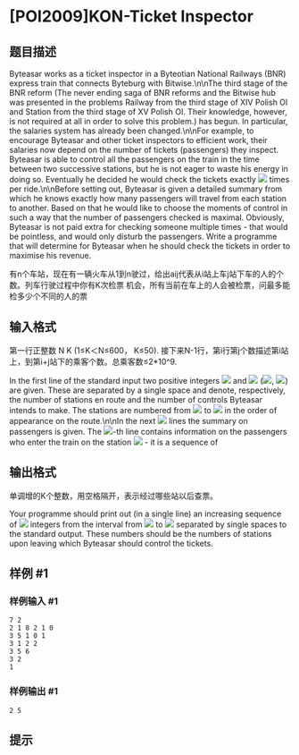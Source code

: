 # [POI2009]KON-Ticket Inspector

## 题目描述

Byteasar works as a ticket inspector in a Byteotian National Railways (BNR)    express train that connects Byteburg with Bitwise.\n\nThe third stage of the BNR reform (The never ending saga of BNR reforms and the Bitwise hub was presented in the problems Railway from the third stage of XIV Polish OI and Station from the third stage of XV Polish OI. Their        knowledge, however, is not required at all in order to solve this        problem.) has begun. In particular, the salaries system has already been changed.\n\nFor example, to encourage Byteasar and other ticket inspectors to    efficient work,    their salaries now depend on the number of tickets (passengers) they    inspect. Byteasar is able to control all the passengers on the train in the    time between two successive stations, but he is not eager to waste his    energy in doing so. Eventually he decided he would check the tickets exactly    ![](//static.oiinhand.info/e8b9244e-111d-4c70-b92c-27c7eb2ad3ea) times per ride.\n\nBefore setting out, Byteasar is given a detailed summary from which he knows    exactly how many passengers will travel from each station to another. Based    on that he would like to choose the moments of control in such a way that    the number of passengers checked is maximal. Obviously, Byteasar is not    paid extra for checking someone multiple times - that would be pointless,    and would only disturb the passengers. Write a programme that will determine    for Byteasar when he should check the tickets in order to maximise his    revenue.

有n个车站，现在有一辆火车从1到n驶过，给出aij代表从i站上车j站下车的人的个数。列车行驶过程中你有K次检票 机会，所有当前在车上的人会被检票，问最多能检多少个不同的人的票

## 输入格式

第一行正整数 N K (1≤K＜N≤600， K≤50). 接下来N-1行，第i行第j个数描述第i站上，到第i+j站下的乘客个数。总乘客数≤2*10^9.


In the first line of the standard input two positive integers ![](//static.oiinhand.info/ebf0ddbd-25b7-4d57-a7d8-f4249875ecfb) and ![](//static.oiinhand.info/6bbc962a-864a-4aa1-92ee-2208897796f6)      (![](//static.oiinhand.info/fc29c6dd-d332-4f23-9b3b-57d4db55b499), ![](//static.oiinhand.info/c97105ae-4f4d-4b33-985d-93073d9bc3b4)) are given. These are separated by a      single space and denote, respectively, the number of stations en route and      the number of controls Byteasar intends to make. The stations are numbered      from ![](//static.oiinhand.info/7b3ac15c-c1b8-4712-8055-4e99c6294ede) to ![](//static.oiinhand.info/3c868316-1470-46ed-8e52-7c71cc795374) in the order of appearance on the route.\n\nIn the next ![](//static.oiinhand.info/4f2ef4f0-57f3-439e-a84a-d30841760f27) lines the summary on passengers is given. The ![](//static.oiinhand.info/c8c792f9-621d-42bc-bf2c-cb583d15ef55)-th      line contains information on the passengers who enter the train on the      station ![](//static.oiinhand.info/06e81d72-9c08-4b8d-8e81-397e135f43a8) - it is a sequence of

## 输出格式

单调增的K个整数，用空格隔开，表示经过哪些站以后查票。

Your programme should print out (in a single line) an increasing sequence      of ![](//static.oiinhand.info/2dc72628-e1ed-499a-b297-d5702c0f49a5) integers from the interval from ![](//static.oiinhand.info/1e182854-7dcc-424f-b38a-a4a9306eb0dc) to ![](//static.oiinhand.info/1ea486c6-05e1-41c0-93fb-c1423ad5ec0d) separated by single      spaces to the standard output. These numbers should be the numbers of      stations upon leaving which Byteasar should control the tickets.

## 样例 #1

### 样例输入 #1
```
7 2
2 1 8 2 1 0
3 5 1 0 1
3 1 2 2
3 5 6
3 2
1
```

### 样例输出 #1

```
2 5
```

## 提示


